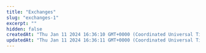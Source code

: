 ```yaml
---
title: "Exchanges"
slug: "exchanges-1"
excerpt: ""
hidden: false
createdAt: "Thu Jan 11 2024 16:36:10 GMT+0000 (Coordinated Universal Time)"
updatedAt: "Thu Jan 11 2024 16:36:11 GMT+0000 (Coordinated Universal Time)"
---
```


